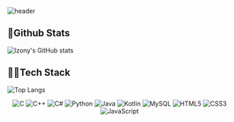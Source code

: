 ![header](https://capsule-render.vercel.app/api?type=waving&color=ff6600&height=300&section=header&text=pip-izony&fontSize=90)
## 🏃Github Stats
![Izony's GitHub stats](https://github-readme-stats.vercel.app/api?username=pip-izony&show_icons=true&theme=codeSTACKr)
## 👨‍💻Tech Stack
![Top Langs](https://github-readme-stats.vercel.app/api/top-langs/?username=pip-izony&layout=compact&theme=codeSTACKr)
<div style="text-align: center">

  ![C](https://img.shields.io/badge/c-%2300599C.svg?style=for-the-badge&logo=c&logoColor=white) 
  ![C++](https://img.shields.io/badge/c++-00599C.svg?style=for-the-badge&logo=c%2B%2B&logoColor=white) 
  ![C#](https://img.shields.io/badge/csharp-239120.svg?style=for-the-badge&logo=csharp&logoColor=white) 
  ![Python](https://img.shields.io/badge/python-3670A0?style=for-the-badge&logo=python&logoColor=ffdd54)
  ![Java](https://img.shields.io/badge/java-%23ED8B00.svg?style=for-the-badge&logo=coffeescript&logoColor=2F2625) 
  ![Kotlin](https://img.shields.io/badge/kotlin-7F52FF.svg?style=for-the-badge&logo=kotlin&logoColor=white) 
  ![MySQL](https://img.shields.io/badge/mysql-%2300f.svg?style=for-the-badge&logo=mysql&logoColor=white) 
  ![HTML5](https://img.shields.io/badge/html5-E34F26.svg?style=for-the-badge&logo=Spring&logoColor=white)
  ![CSS3](https://img.shields.io/badge/CSS3-1572B6.svg?style=for-the-badge&logo=Css3&logoColor=white)
  ![JavaScript](https://img.shields.io/badge/JavaScript-F7DF1E.svg?style=for-the-badge&logo=JavaScript&logoColor=white)

</div>
